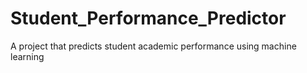 # Student_Performance_Predictor
A project that predicts student academic performance using machine learning
